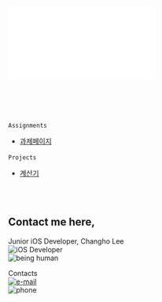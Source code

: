 ![cover](cover.pdf)

<br>
<br>
<br>

`Assignments`
  - [과제페이지](https://github.com/EdCLee/Ed_komptability/tree/master/assignments)

`Projects`
  - [계산기](https://github.com/EdCLee/Ed_komptability/blob/master/projects/01%20Calculator/Calculator/ViewController.swift)

<br>
<br>

## Contact me here,
Junior iOS Developer, Changho Lee
<br>
![iOS Developer](https://img.shields.io/badge/iOS--Developer-60%-yellow.svg)
<br>
![being human](https://img.shields.io/badge/being--human-80%-green.svg)
<br>

Contacts
<br>
[![e-mail](https://img.shields.io/badge/email-llacovoc@gmail.com-blue.svg)](mailto:llacovoc@gmail.com)
<br>
![phone](https://img.shields.io/badge/phone-+82--10--2173--4717-blue.svg)
